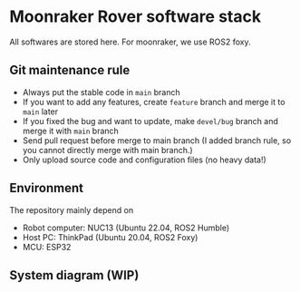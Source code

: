 # Moonraker Rover software stack

All softwares are stored here. 
For moonraker, we use ROS2 foxy. 

## Git maintenance rule
- Always put the stable code in `main` branch
- If you want to add any features, create `feature` branch and merge it to `main` later
- If you fixed the bug and want to update, make `devel/bug` branch and merge it with `main` branch
- Send pull request before merge to main branch (I added branch rule, so you cannot directly merge with main branch.)
- Only upload source code and configuration files (no heavy data!)

## Environment
The repository mainly depend on
- Robot computer: NUC13 (Ubuntu 22.04, ROS2 Humble)
- Host PC: ThinkPad (Ubuntu 20.04, ROS2 Foxy)
- MCU: ESP32

## System diagram (WIP)
